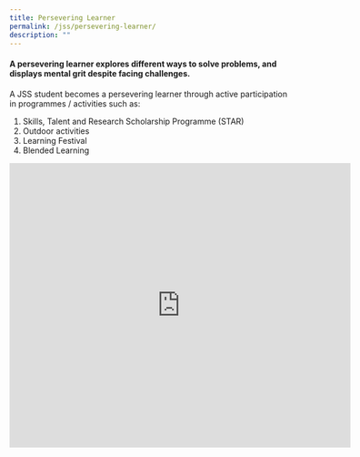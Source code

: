 ```yaml
---
title: Persevering Learner
permalink: /jss/persevering-learner/
description: ""
---
```

#### A persevering learner explores different ways to solve problems, and displays mental grit despite facing challenges. 

A JSS student becomes a persevering learner through active participation in programmes / activities such as:  

1.  Skills, Talent and Research Scholarship Programme (STAR)
2.  Outdoor activities
3.  Learning Festival
4.  Blended Learning

<iframe allowfullscreen="true" height="500" width="600" frameborder="0" src="https://docs.google.com/presentation/d/e/2PACX-1vS1K-fqdAC4QTQPo4znHSh2lCP0nOpHakM2gsZ5Haw6INIqxJ1idNfD84gJEjjGRPAfu_33iw7qU9FX/embed?start=false&amp;loop=true&amp;delayms=10000"></iframe>